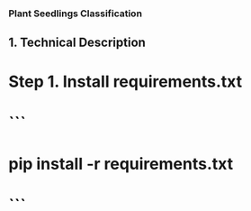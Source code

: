 ### Plant Seedlings Classification

## 1. Technical Description
# **Step 1.** Install requirements.txt
# ```
# pip install -r requirements.txt
# ```
